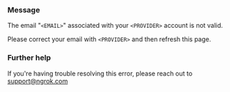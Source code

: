 
### Message
The email "<code>&lt;EMAIL&gt;</code>" associated with your <code>&lt;PROVIDER&gt;</code> account is not valid.

Please correct your email with <code>&lt;PROVIDER&gt;</code> and then refresh this page.

### Further help
If you're having trouble resolving this error, please reach out to [support@ngrok.com](mailto:support@ngrok.com?subject=Help%20with%20ERR_NGROK_3104)


